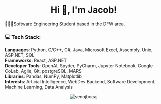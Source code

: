 <h1 align="center">Hi 👋, I'm Jacob!</h1>

👩🏻‍💻Software Engineering Student based in the DFW area.<br/>

<h3 align="left">💻 Tech Stack:</h3>

**Languages**: Python, C/C++, C#, Java, Microsoft Excel, Assembly, Unix, ASP.NET, SQL <br>
**Frameworks**: React, ASP.NET <br>
**Developer Tools**: OpenAI, Spyder, PyCharm, Jupyter Notebook, Google CoLab, Agile, Git, postgreSQL, MARS <br>
**Libraries**: Pandas, NumPy, Matplotlib <br>
**Interests**: Articial Intelligence, WebDev Backend, Software Development, Machine Learning, Data Analysis <br>


<p align="center"> <img src="https://komarev.com/ghpvc/?username=senojbocaj&label=Profile%20views&color=0e75b6&style=flat" alt="senojbocaj" /> </p>
